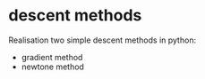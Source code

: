 # descent methods

Realisation two simple descent methods in python:
* gradient method
* newtone method
